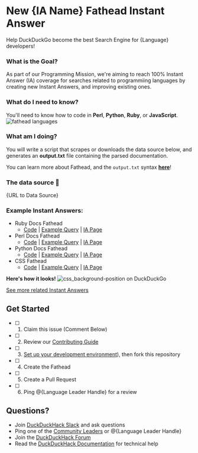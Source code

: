 # New {IA Name} Fathead Instant Answer
Help DuckDuckGo become the best Search Engine for {Language} developers!


### What is the Goal?
As part of our Programming Mission, we're aiming to reach 100% Instant Answer (IA) coverage for searches related to programmiing languages by creating new Instant Answers, and improving existing ones.


### What do I need to know?
You'll need to know how to code in **Perl**, **Python**, **Ruby**, or **JavaScript**.
![fathead languages](https://cloud.githubusercontent.com/assets/873785/19787916/57b4c31a-9c73-11e6-9bd9-f85c8893ec93.jpg)


### What am I doing?
You will write a script that scrapes or downloads the data source below, and generates an **output.txt** file containing the parsed documentation.

You can learn more about Fathead, and the `output.txt` syntax [**here**](https://docs.duckduckhack.com/resources/fathead-overview.html)!


### The data source :rocket:
{URL to Data Source}


### Example Instant Answers:

- Ruby Docs Fathead
    - [Code](https://github.com/duckduckgo/zeroclickinfo-fathead/tree/master/lib/fathead/ruby) | [Example Query](https://duckduckgo.com/?q=array+bsearch&ia=about) | [IA Page](https://duck.co/ia/view/ruby)
- Perl Docs Fathead
    - [Code](https://github.com/duckduckgo/zeroclickinfo-fathead/tree/master/lib/fathead/perl_doc) | [Example Query](https://duckduckgo.com/?q=perl+foreach&t=vivaldi&ia=about) | [IA Page](https://duck.co/ia/view/perl_doc)
- Python Docs Fathead
    - [Code](https://github.com/duckduckgo/zeroclickinfo-fathead/tree/master/lib/fathead/python) | [Example Query](https://duckduckgo.com/?q=python+print&ia=about) | [IA Page](https://duck.co/ia/view/python)
- CSS Fathead
    - [Code](https://github.com/duckduckgo/zeroclickinfo-fathead/tree/master/lib/fathead/mdn_css) | [Example Query](https://duckduckgo.com/?q=css+background-position&ia=about) | [IA Page](https://duck.co/ia/view/mdn_css)

**Here's how it looks!**
![css_background-position on DuckDuckGo](https://cloud.githubusercontent.com/assets/873785/19787197/7da67c5c-9c6f-11e6-85f5-c79c505c7875.png)


[See more related Instant Answers](https://duck.co/ia?repo=fathead)


## Get Started
- [ ] 1) Claim this issue (Comment Below)
- [ ] 2) Review our [Contributing Guide](https://github.com/duckduckgo/zeroclickinfo-fathead/blob/master/CONTRIBUTING.md)
- [ ] 3) [Set up your development environment](https://docs.duckduckhack.com/welcome/setup-dev-environment.html)), then fork this repository
- [ ] 4) Create the Fathead
- [ ] 5) Create a Pull Request
- [ ] 6) Ping @{Language Leader Handle} for a review


## Questions?
- Join [DuckDuckHack Slack](https://quackslack.herokuapp.com/) and ask questions
- Ping one of the [Community Leaders](https://duck.co/help/community/community-leaders) or @{Language Leader Handle}
- Join the [DuckDuckHack Forum](https://forum.duckduckhack.com/c/programming/{language})
- Read the [DuckDuckHack Documentation](https://docs.duckduckhack.com/) for technical help
